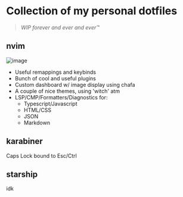# Collection of my personal dotfiles
>*WIP forever and ever and ever™*
## nvim
![image](https://github.com/user-attachments/assets/ee4dab20-72cf-4e25-86a9-5578977685b5)
- Useful remappings and keybinds
- Bunch of cool and useful plugins
- Custom dashboard w/ image display using chafa
- A couple of nice themes, using 'witch' atm
- LSP/CMP/Formatters/Diagnostics for:
    - Typescript/Javascript
    - HTML/CSS
    - JSON
    - Markdown
## karabiner
Caps Lock bound to Esc/Ctrl
## starship
idk
